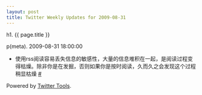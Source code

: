 ```yaml
---
layout: post
title: Twitter Weekly Updates for 2009-08-31
---
```


h1. {{ page.title }} 

p(meta). 2009-08-31 18:00:00

<ul class="aktt_tweet_digest">
	<li>使用rss阅读容易丢失信息的敏感性，大量的信息堆积在一起，是阅读过程变得枯燥。除非你是在发掘，否则如果你是按时阅读，久而久之会发现这个过程稍显枯燥 <a href="http://twitter.com/Joshua_C/statuses/3666532182">#</a></li>
</ul>
<p class="aktt_credit">Powered by <a href="http://alexking.org/projects/wordpress">Twitter Tools</a>.</p>